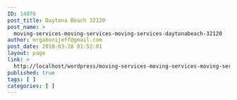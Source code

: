 ```yaml
---
ID: 14076
post_title: Daytona Beach 32120
post_name: >
  moving-services-moving-services-moving-services-daytonabeach-32120
author: mrgabonijeff@gmail.com
post_date: 2018-03-28 01:52:01
layout: page
link: >
  http://localhost/wordpress/moving-services-moving-services-moving-services-daytonabeach-32120/
published: true
tags: [ ]
categories: [ ]
---
```

